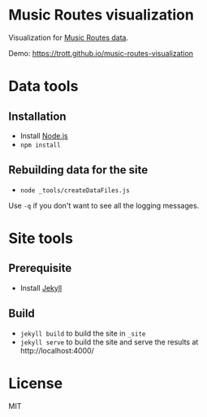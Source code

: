 Music Routes visualization
==========================

Visualization for [Music Routes data](https://github.com/Trott/music-routes-data).

Demo: https://trott.github.io/music-routes-visualization

# Data tools

## Installation

* Install [Node.js](http://nodejs.org/)
* `npm install`

## Rebuilding data for the site

* `node _tools/createDataFiles.js`

Use `-q` if you don't want to see all the logging messages.

# Site tools

## Prerequisite

* Install [Jekyll](http://jekyllrb.com/)

## Build

* `jekyll build` to build the site in `_site`
* `jekyll serve` to build the site and serve the results at http://localhost:4000/

# License

MIT